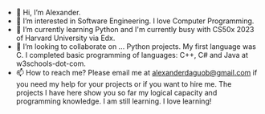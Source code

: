 - 👋 Hi, I’m Alexander.
- 👀 I’m interested in Software Engineering. I love Computer Programming.
- 🌱 I’m currently learning Python and I'm currently busy with CS50x 2023 of Harvard University via Edx.
- 💞️ I’m looking to collaborate on ... Python projects. My first language was C. I completed basic programming of languages: C++, C# and Java at w3schools-dot-com.
- 📫 How to reach me? Please email me at alexanderdaguob@gmail.com if you need my help for your projects or if you want to hire me. The projects I have here show you so far my logical capacity and programming knowledge.
I am still learning. I love learning!
<!---
addaguob/addaguob is a ✨ special ✨ repository because its `README.md` (this file) appears on your GitHub profile.
You can click the Preview link to take a look at your changes.
--->
